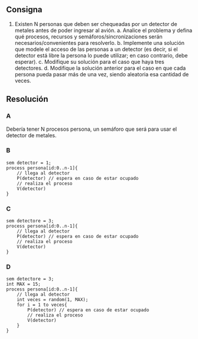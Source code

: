 ## Consigna

1. Existen N personas que deben ser chequeadas por un detector de metales antes de poder
ingresar al avión.
a. Analice el problema y defina qué procesos, recursos y semáforos/sincronizaciones
serán necesarios/convenientes para resolverlo.
b. Implemente una solución que modele el acceso de las personas a un detector (es decir,
si el detector está libre la persona lo puede utilizar; en caso contrario, debe esperar).
c. Modifique su solución para el caso que haya tres detectores.
d. Modifique la solución anterior para el caso en que cada persona pueda pasar más de
una vez, siendo aleatoria esa cantidad de veces.

## Resolución

### A
Debería tener N procesos persona, un semáforo que será para usar el detector de metales.

### B
```
sem detector = 1;
process persona[id:0..n-1]{
    // llega al detector
    P(detector) // espera en caso de estar ocupado
    // realiza el proceso
    V(detector)
}
```

### C
```
sem detectore = 3;
process persona[id:0..n-1]{
    // llega al detector
    P(detector) // espera en caso de estar ocupado
    // realiza el proceso
    V(detector)
}
```

### D
```
sem detectore = 3;
int MAX = 15;
process persona[id:0..n-1]{
    // llega al detector
    int veces = random(1, MAX);
    for i = 1 to veces{
        P(detector) // espera en caso de estar ocupado
        // realiza el proceso
        V(detector)
    }
}
```
```